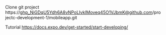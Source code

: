 Clone git project
https://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@github.com/projectc-development-1/mobileapp.git

Tutorial
https://docs.expo.dev/get-started/start-developing/
